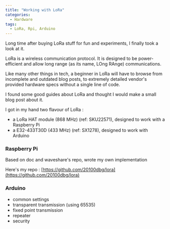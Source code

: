 ```yaml
---
title: "Working with LoRa"
categories:
  - Hardware
tags:
  - LoRa, Rpi, Arduino
---
```



Long time after buying LoRa stuff for fun and experiments, I finally took a look at it.

LoRa is a wireless communication protocol. It is designed to be power-efficient and allow long range (as its name, LOng RAnge) communications.

Like many other things in tech, a beginner in LoRa will have to browse from incomplete and outdated blog posts, to extremely detailed vendor's provided hardware specs without a single line of code.

I found some good guides about LoRa and thought I would make a small blog post about it.

I got in my hand two flavour of LoRa : 
- a LoRa HAT module (868 MHz) (ref: SKU22571), designed to work with a Raspberry Pi
- a E32-433T30D (433 MHz) (ref: SX1278), designed to work with Arduino


### Raspberry Pi

Based on doc and waveshare's repo, wrote my own implementation


Here's my repo : [https://github.com/20100dbg/lora](https://github.com/20100dbg/lora)

### Arduino


- common settings
- transparent transmission (using 65535)
- fixed point transmission
- repeater
- security
